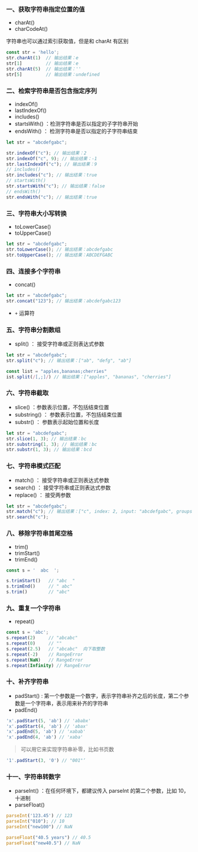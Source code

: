 ### 一、获取字符串指定位置的值

- charAt()
- charCodeAt()

字符串也可以通过索引获取值，但是和 charAt 有区别

```js
const str = 'hello';
str.charAt(1)  // 输出结果：e 
str[1]         // 输出结果：e 
str.charAt(5)  // 输出结果：'' 
str[5]         // 输出结果：undefined
```

### 二、检索字符串是否包含指定序列

- indexOf()
- lastIndexOf()
- includes()
- startsWith() ：检测字符串是否以指定的子字符串开始
- endsWith() ： 检测字符串是否以指定的子字符串结束

```js
let str = "abcdefgabc";

str.indexOf("c"); // 输出结果：2
str.indexOf("c", 9); // 输出结果：-1
str.lastIndexOf("c"); // 输出结果：9
// includes()
str.includes("c"); // 输出结果：true
// startsWith()
str.startsWith("c"); // 输出结果：false
// endsWith()
str.endsWith("c"); // 输出结果：true
```

### 三、字符串大小写转换

- toLowerCase()
- toUpperCase()

```js
let str = "abcdefgabc";
str.toLowerCase(); // 输出结果：abcdefgabc
str.toUpperCase(); // 输出结果：ABCDEFGABC
```

### 四、连接多个字符串

- concat()

```js
let str = "abcdefgabc";
str.concat("123"); // 输出结果：abcdefgabc123
``` 
- `+` 运算符

### 五、字符串分割数组

- split() ： 接受字符串或正则表达式参数

```js
let str = "abcdefgabc";
str.split("c"); // 输出结果：["ab", "defg", "ab"]

const list = "apples,bananas;cherries"
ist.split(/[,;]/) // 输出结果：["apples", "bananas", "cherries"]
```

### 六、字符串截取

- slice() ：参数表示位置，不包括结束位置
- substring() ： 参数表示位置，不包括结束位置
- substr() ： 参数表示起始位置和长度

```js
let str = "abcdefgabc";
str.slice(1, 3); // 输出结果：bc
str.substring(1, 3); // 输出结果：bc
str.substr(1, 3); // 输出结果：bcd
```

### 七、字符串模式匹配

- match() ： 接受字符串或正则表达式参数
- search() ： 接受字符串或正则表达式参数
- replace() ： 接受两参数

```js
let str = "abcdefgabc";
str.match("c"); // 输出结果：["c", index: 2, input: "abcdefgabc", groups: undefined]
str.search("c");
```

### 八、移除字符串首尾空格

- trim()
- trimStart()
- trimEnd()

```js
const s = '  abc  ';

s.trimStart()   // "abc  "
s.trimEnd()     // " abc"
s.trim()        // "abc"
```

### 九、重复一个字符串
- repeat()

```js
const s = 'abc';
s.repeat(2)     // "abcabc"
s.repeat(0)     // ""
s.repeat(2.5)   // "abcabc"  向下取整数
s.repeat(-2)    // RangeError
s.repeat(NaN)   // RangeError
s.repeat(Infinity) // RangeError
```

### 十、补齐字符串
- padStart() : 第一个参数是一个数字，表示字符串补齐之后的长度，第二个参数是一个字符串，表示用来补齐的字符串
- padEnd()

```js
'x'.padStart(5, 'ab') // 'ababx'
'x'.padStart(4, 'ab') // 'abax'
'x'.padEnd(5, 'ab') // 'xabab'
'x'.padEnd(4, 'ab') // 'xaba'
```
> 可以用它来实现字符串补零，比如书页数
```js
'1'.padStart(3, '0') // "001"‘
```

### 十一、字符串转数字

- parseInt() ：在任何环境下，都建议传入 parseInt 的第二个参数，比如 10，十进制
- parseFloat()

```js
parseInt('123.45') // 123
parseInt("010"); // 10
parseInt("new100") // NaN

parseFloat("40.5 years") // 40.5
parseFloat("new40.5") // NaN
```